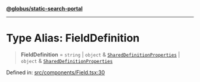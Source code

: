 [**@globus/static-search-portal**](../../README.md)

***

# Type Alias: FieldDefinition

> **FieldDefinition** = `string` \| `object` & [`SharedDefinitionProperties`](SharedDefinitionProperties.md) \| `object` & [`SharedDefinitionProperties`](SharedDefinitionProperties.md)

Defined in: [src/components/Field.tsx:30](https://github.com/globus/static-search-portal/blob/990a456048a4b0fddd1bdca97dfdd497ec165350/src/components/Field.tsx#L30)
